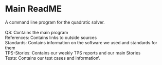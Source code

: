 # Main ReadME

A command line program for the quadratic solver.\
\
QS: Contains the main program\
References: Contains links to outside sources\
Standards: Contains information on the software we used and standards for them\
TPS-Stories: Contains our weekly TPS reports and our main Stories\
Tests: Contains our test cases and information\
